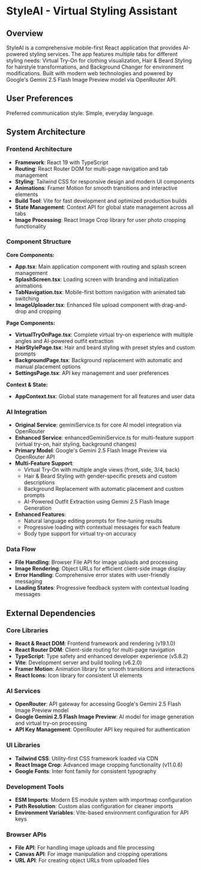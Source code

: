 # StyleAI - Virtual Styling Assistant

## Overview

StyleAI is a comprehensive mobile-first React application that provides AI-powered styling services. The app features multiple tabs for different styling needs: Virtual Try-On for clothing visualization, Hair & Beard Styling for hairstyle transformations, and Background Changer for environment modifications. Built with modern web technologies and powered by Google's Gemini 2.5 Flash Image Preview model via OpenRouter API.

## User Preferences

Preferred communication style: Simple, everyday language.

## System Architecture

### Frontend Architecture
- **Framework**: React 19 with TypeScript
- **Routing**: React Router DOM for multi-page navigation and tab management
- **Styling**: Tailwind CSS for responsive design and modern UI components
- **Animations**: Framer Motion for smooth transitions and interactive elements
- **Build Tool**: Vite for fast development and optimized production builds
- **State Management**: Context API for global state management across all tabs
- **Image Processing**: React Image Crop library for user photo cropping functionality

### Component Structure
**Core Components:**
- **App.tsx**: Main application component with routing and splash screen management
- **SplashScreen.tsx**: Loading screen with branding and initialization animations
- **TabNavigation.tsx**: Mobile-first bottom navigation with animated tab switching
- **ImageUploader.tsx**: Enhanced file upload component with drag-and-drop and cropping

**Page Components:**
- **VirtualTryOnPage.tsx**: Complete virtual try-on experience with multiple angles and AI-powered outfit extraction
- **HairStylePage.tsx**: Hair and beard styling with preset styles and custom prompts  
- **BackgroundPage.tsx**: Background replacement with automatic and manual placement options
- **SettingsPage.tsx**: API key management and user preferences

**Context & State:**
- **AppContext.tsx**: Global state management for all features and user data

### AI Integration
- **Original Service**: geminiService.ts for core AI model integration via OpenRouter
- **Enhanced Service**: enhancedGeminiService.ts for multi-feature support (virtual try-on, hair styling, background changes)
- **Primary Model**: Google's Gemini 2.5 Flash Image Preview via OpenRouter API
- **Multi-Feature Support**:
  - Virtual Try-On with multiple angle views (front, side, 3/4, back)
  - Hair & Beard Styling with gender-specific presets and custom descriptions
  - Background Replacement with automatic placement and custom prompts
  - AI-Powered Outfit Extraction using Gemini 2.5 Flash Image Generation
- **Enhanced Features**:
  - Natural language editing prompts for fine-tuning results
  - Progressive loading with contextual messages for each feature
  - Body type support for virtual try-on accuracy

### Data Flow
- **File Handling**: Browser File API for image uploads and processing
- **Image Rendering**: Object URLs for efficient client-side image display
- **Error Handling**: Comprehensive error states with user-friendly messaging
- **Loading States**: Progressive feedback system with contextual loading messages

## External Dependencies

### Core Libraries
- **React & React DOM**: Frontend framework and rendering (v19.1.0)
- **React Router DOM**: Client-side routing for multi-page navigation
- **TypeScript**: Type safety and enhanced developer experience (v5.8.2)
- **Vite**: Development server and build tooling (v6.2.0)
- **Framer Motion**: Animation library for smooth transitions and interactions
- **React Icons**: Icon library for consistent UI elements

### AI Services
- **OpenRouter**: API gateway for accessing Google's Gemini 2.5 Flash Image Preview model
- **Google Gemini 2.5 Flash Image Preview**: AI model for image generation and virtual try-on processing
- **API Key Management**: OpenRouter API key required for authentication

### UI Libraries
- **Tailwind CSS**: Utility-first CSS framework loaded via CDN
- **React Image Crop**: Advanced image cropping functionality (v11.0.6)
- **Google Fonts**: Inter font family for consistent typography

### Development Tools
- **ESM Imports**: Modern ES module system with importmap configuration
- **Path Resolution**: Custom alias configuration for cleaner imports
- **Environment Variables**: Vite-based environment configuration for API keys

### Browser APIs
- **File API**: For handling image uploads and file processing
- **Canvas API**: For image manipulation and cropping operations
- **URL API**: For creating object URLs from uploaded files